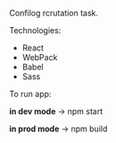 Confilog rcrutation task.

Technologies:
- React
- WebPack
- Babel
- Sass

To run app:

**in dev mode** -> 
npm start

**in prod mode** -> 
npm build
